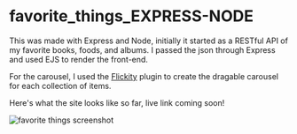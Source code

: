 # favorite_things_EXPRESS-NODE
This was made with Express and Node, initially it started as a RESTful API of my favorite books, foods, and albums. I passed the json through Express and used EJS to render the front-end. 

For the carousel, I used the [Flickity](http://flickity.metafizzy.co/) plugin to create the dragable carousel for each collection of items. 

Here's what the site looks like so far, live link coming soon! 

![favorite things screenshot](http://i.imgur.com/XleKeEI.jpg "Favorite Things Screenshot")

